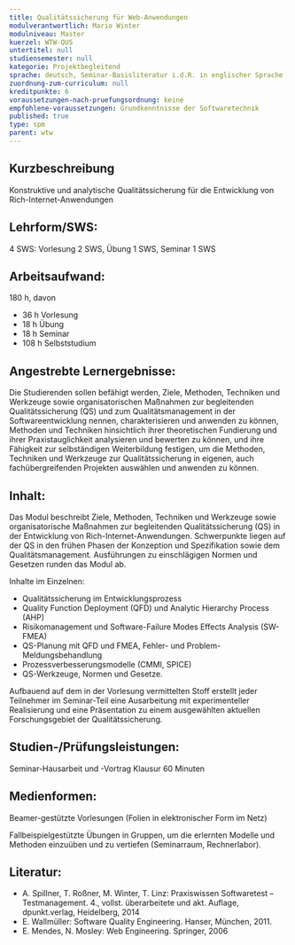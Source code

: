 ```yaml
---
title: Qualitätssicherung für Web-Anwendungen 
modulverantwortlich: Mario Winter
modulniveau: Master
kuerzel: WTW-QUS
untertitel: null
studiensemester: null
kategorie: Projektbegleitend
sprache: deutsch, Seminar-Basisliteratur i.d.R. in englischer Sprache
zuordnung-zum-curriculum: null
kreditpunkte: 6
voraussetzungen-nach-pruefungsordnung: keine
empfohlene-voraussetzungen: Grundkenntnisse der Softwaretechnik
published: true
type: spm
parent: wtw
---
```


## Kurzbeschreibung
Konstruktive und analytische Qualitätssicherung für die Entwicklung von Rich-Internet-Anwendungen

## Lehrform/SWS: 
4 SWS: Vorlesung 2 SWS, Übung 1 SWS, Seminar 1 SWS

## Arbeitsaufwand: 
180 h, davon
- 36 h Vorlesung
- 18 h Übung
- 18 h Seminar
- 108 h Selbststudium

## Angestrebte Lernergebnisse:
Die Studierenden sollen befähigt werden, Ziele, Methoden, Techniken und Werkzeuge sowie organisatorischen Maßnahmen zur begleitenden Qualitätssicherung (QS) und zum Qualitätsmanagement in der Softwareentwicklung nennen, charakterisieren und anwenden zu können,
Methoden und Techniken hinsichtlich ihrer theoretischen Fundierung und ihrer Praxistauglichkeit analysieren und bewerten zu können, und ihre Fähigkeit zur selbständigen Weiterbildung festigen, 
um die Methoden, Techniken und Werkzeuge zur Qualitätssicherung in eigenen, auch fachübergreifenden Projekten auswählen und anwenden zu können.

## Inhalt:
Das Modul beschreibt Ziele, Methoden, Techniken und Werkzeuge sowie organisatorische Maßnahmen zur begleitenden Qualitätssicherung (QS) in der Entwicklung von Rich-Internet-Anwendungen. Schwerpunkte liegen auf der QS in den frühen Phasen der Konzeption und Spezifikation sowie dem Qualitätsmanagement. Ausführungen zu einschlägigen Normen und Gesetzen runden das Modul ab.

Inhalte im Einzelnen: 
- Qualitätssicherung im Entwicklungsprozess
- Quality Function Deployment (QFD) und Analytic Hierarchy Process (AHP)
- Risikomanagement und Software-Failure Modes Effects Analysis (SW-FMEA)
- QS-Planung mit QFD und FMEA, Fehler- und Problem-Meldungsbehandlung
- Prozessverbesserungsmodelle (CMMI, SPICE)
- QS-Werkzeuge, Normen und Gesetze.

Aufbauend auf dem in der Vorlesung vermittelten Stoff erstellt jeder Teilnehmer im Seminar-Teil eine Ausarbeitung mit experimenteller Realisierung und eine Präsentation zu einem ausgewählten aktuellen Forschungsgebiet der Qualitätssicherung.

## Studien-/Prüfungsleistungen:
Seminar-Hausarbeit und -Vortrag
Klausur 60 Minuten

## Medienformen:
Beamer-gestützte Vorlesungen (Folien in elektronischer Form im Netz)

Fallbeispielgestützte Übungen in Gruppen, um die erlernten Modelle und Methoden einzuüben und zu vertiefen (Seminarraum, Rechnerlabor).


## Literatur:
- A. Spillner, T. Roßner, M. Winter, T. Linz: Praxiswissen Softwaretest – Testmanagement. 4., vollst. überarbeitete und akt. Auflage, dpunkt.verlag, Heidelberg, 2014
- E. Wallmüller: Software Quality Engineering. Hanser, München, 2011.
- E. Mendes, N. Mosley: Web Engineering. Springer, 2006
